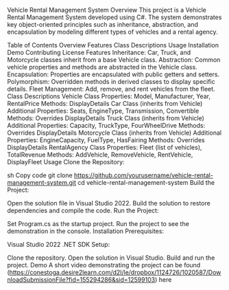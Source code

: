 Vehicle Rental Management System
Overview
This project is a Vehicle Rental Management System developed using C#. The system demonstrates key object-oriented principles such as inheritance, abstraction, and encapsulation by modeling different types of vehicles and a rental agency.

Table of Contents
Overview
Features
Class Descriptions
Usage
Installation
Demo
Contributing
License
Features
Inheritance: Car, Truck, and Motorcycle classes inherit from a base Vehicle class.
Abstraction: Common vehicle properties and methods are abstracted in the Vehicle class.
Encapsulation: Properties are encapsulated with public getters and setters.
Polymorphism: Overridden methods in derived classes to display specific details.
Fleet Management: Add, remove, and rent vehicles from the fleet.
Class Descriptions
Vehicle Class
Properties: Model, Manufacturer, Year, RentalPrice
Methods: DisplayDetails
Car Class (inherits from Vehicle)
Additional Properties: Seats, EngineType, Transmission, Convertible
Methods: Overrides DisplayDetails
Truck Class (inherits from Vehicle)
Additional Properties: Capacity, TruckType, FourWheelDrive
Methods: Overrides DisplayDetails
Motorcycle Class (inherits from Vehicle)
Additional Properties: EngineCapacity, FuelType, HasFairing
Methods: Overrides DisplayDetails
RentalAgency Class
Properties: Fleet (list of vehicles), TotalRevenue
Methods: AddVehicle, RemoveVehicle, RentVehicle, DisplayFleet
Usage
Clone the Repository:

sh
Copy code
git clone https://github.com/yourusername/vehicle-rental-management-system.git
cd vehicle-rental-management-system
Build the Project:

Open the solution file in Visual Studio 2022.
Build the solution to restore dependencies and compile the code.
Run the Project:

Set Program.cs as the startup project.
Run the project to see the demonstration in the console.
Installation
Prerequisites:

Visual Studio 2022
.NET SDK
Setup:

Clone the repository.
Open the solution in Visual Studio.
Build and run the project.
Demo
A short video demonstrating the project can be found (https://conestoga.desire2learn.com/d2l/le/dropbox/1124726/1020587/DownloadSubmissionFile?fid=155294286&sid=12599103) here
